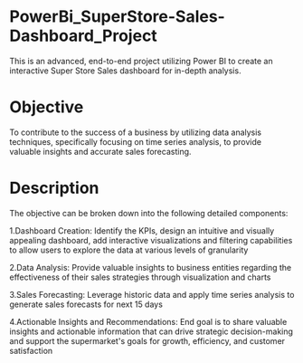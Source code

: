 # PowerBi_SuperStore-Sales-Dashboard_Project
This is an advanced, end-to-end project utilizing Power BI to create an interactive Super Store Sales dashboard for in-depth analysis.
# Objective
To contribute to the success of a business by utilizing data analysis techniques, specifically focusing on time series analysis, to provide valuable insights and accurate sales forecasting.
# Description
The objective can be broken down into the following detailed components:

1.Dashboard Creation: Identify the KPIs, design an intuitive and visually appealing dashboard, add interactive visualizations and filtering capabilities to allow users to explore the data at various levels of granularity

2.Data Analysis: Provide valuable insights to business entities regarding the effectiveness of their sales strategies through visualization and charts

3.Sales Forecasting: Leverage historic data and apply time series analysis to generate sales forecasts for next 15 days

4.Actionable Insights and Recommendations: End goal is to share valuable insights and actionable information that can drive strategic decision-making and support the supermarket's goals for growth, efficiency, and customer satisfaction



